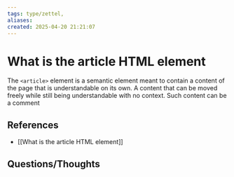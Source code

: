 ```yaml
---
tags: type/zettel, 
aliases: 
created: 2025-04-20 21:21:07
---
```

# What is the article HTML element

The `<article>` element is a semantic element meant to contain a content of the page that is understandable on its own. A content that can be moved freely while still being understandable with no context. Such content can be a comment

## References

- [[What is the article HTML element]]

## Questions/Thoughts